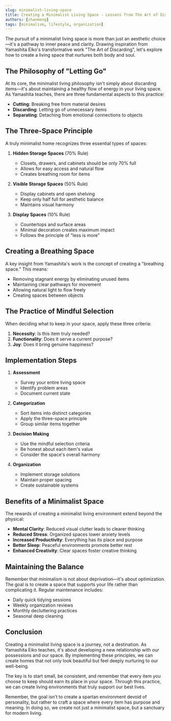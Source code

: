 ```yaml
---
slug: minimalist-living-space
title: Creating a Minimalist Living Space - Lessons from The Art of Discarding
authors: [chanmeng]
tags: [minimalism, lifestyle, organization]
---
```


The pursuit of a minimalist living space is more than just an aesthetic choice—it's a pathway to inner peace and clarity. Drawing inspiration from Yamashita Eiko's transformative work "The Art of Discarding", let's explore how to create a living space that nurtures both body and soul.

<!-- truncate -->

## The Philosophy of "Letting Go"

At its core, the minimalist living philosophy isn't simply about discarding items—it's about maintaining a healthy flow of energy in your living space. As Yamashita teaches, there are three fundamental aspects to this practice:

- **Cutting**: Breaking free from material desires
- **Discarding**: Letting go of unnecessary items
- **Separating**: Detaching from emotional connections to objects

## The Three-Space Principle

A truly minimalist home recognizes three essential types of spaces:

1. **Hidden Storage Spaces** (70% Rule)
    - Closets, drawers, and cabinets should be only 70% full
    - Allows for easy access and natural flow
    - Creates breathing room for items

2. **Visible Storage Spaces** (50% Rule)
    - Display cabinets and open shelving
    - Keep only half full for aesthetic balance
    - Maintains visual harmony

3. **Display Spaces** (10% Rule)
    - Countertops and surface areas
    - Minimal decoration creates maximum impact
    - Follows the principle of "less is more"

## Creating a Breathing Space

A key insight from Yamashita's work is the concept of creating a "breathing space." This means:

- Removing stagnant energy by eliminating unused items
- Maintaining clear pathways for movement
- Allowing natural light to flow freely
- Creating spaces between objects

## The Practice of Mindful Selection

When deciding what to keep in your space, apply these three criteria:

1. **Necessity**: Is this item truly needed?
2. **Functionality**: Does it serve a current purpose?
3. **Joy**: Does it bring genuine happiness?

## Implementation Steps

1. **Assessment**
    - Survey your entire living space
    - Identify problem areas
    - Document current state

2. **Categorization**
    - Sort items into distinct categories
    - Apply the three-space principle
    - Group similar items together

3. **Decision Making**
    - Use the mindful selection criteria
    - Be honest about each item's value
    - Consider the space's overall harmony

4. **Organization**
    - Implement storage solutions
    - Maintain proper spacing
    - Create sustainable systems

## Benefits of a Minimalist Space

The rewards of creating a minimalist living environment extend beyond the physical:

- **Mental Clarity**: Reduced visual clutter leads to clearer thinking
- **Reduced Stress**: Organized spaces lower anxiety levels
- **Increased Productivity**: Everything has its place and purpose
- **Better Sleep**: Peaceful environments promote better rest
- **Enhanced Creativity**: Clear spaces foster creative thinking

## Maintaining the Balance

Remember that minimalism is not about deprivation—it's about optimization. The goal is to create a space that supports your life rather than complicating it. Regular maintenance includes:

- Daily quick tidying sessions
- Weekly organization reviews
- Monthly decluttering practices
- Seasonal deep cleaning

## Conclusion

Creating a minimalist living space is a journey, not a destination. As Yamashita Eiko teaches, it's about developing a new relationship with our possessions and our space. By implementing these principles, we can create homes that not only look beautiful but feel deeply nurturing to our well-being.

The key is to start small, be consistent, and remember that every item you choose to keep should earn its place in your space. Through this practice, we can create living environments that truly support our best lives.

Remember, the goal isn't to create a spartan environment devoid of personality, but rather to craft a space where every item has purpose and meaning. In doing so, we create not just a minimalist space, but a sanctuary for modern living.
